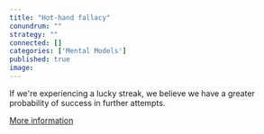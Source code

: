 ```yaml
---
title: "Hot-hand fallacy"
conundrum: ""
strategy: ""
connected: []
categories: ['Mental Models']
published: true
image: 
---
```


If we're experiencing a lucky streak, we believe we have a greater probability of success in further attempts.

[More information](https://en.wikipedia.org/wiki/Hot-hand_fallacy)


